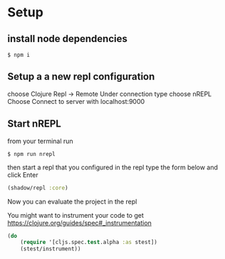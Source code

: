 # Setup

## install node dependencies
```
$ npm i
```


## Setup a a new repl configuration
choose Clojure Repl -> Remote
Under connection type choose nREPL
Choose Connect to server with localhost:9000  

## Start nREPL
from your terminal run 
```
$ npm run nrepl
```
then start a repl that you configured
in the repl type the form below and click Enter 

```clojure
(shadow/repl :core)
``` 

Now you can evaluate the project in the repl

You might want to instrument your code to get https://clojure.org/guides/spec#_instrumentation

```clojure
(do
    (require '[cljs.spec.test.alpha :as stest])
    (stest/instrument))
```

